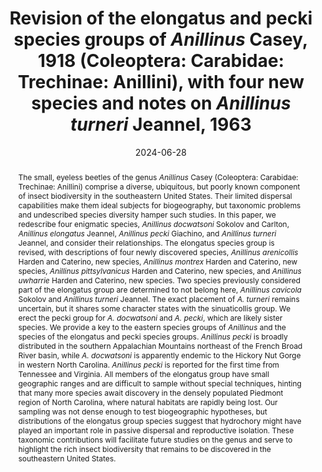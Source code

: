 ---
title: 'Revision of the elongatus and pecki species groups of <i>Anillinus </i>Casey, 1918 (Coleoptera: Carabidae: Trechinae: Anillini), with four new species and notes on <i>Anillinus turneri </i>Jeannel, 1963'
date: '2024-06-28'
doi: ''
journal: Insecta Mundi
issue: '1057'
pagination: '1-31'
zoobank: 'urn:lsid:zoobank.org:pub:DE12672F-A328-41A3-90E2-EE62ABDD5ECF'

authors:
  - first_name: 'Curt W.' 
    last_name: 'Harden'
    affiliation: 'Department of Plant and Environmental Sciences, 277 Poole Agricultural Center, Clemson University, Clemson, SC 29634'
    email: 'c_har@fastmail.com'
    orcid: 'https://orcid.org/0000-0002-5226-8725'

  - first_name: 'Michael S.' 
    last_name: 'Caterino'
    affiliation: 'Department of Plant and Environmental Sciences, 277 Poole Agricultural Center, Clemson University, Clemson, SC 29634'
    email: 'mcateri@clemson.edu'
    orcid: 'https://orcid.org/0000-0002-2597-5707'

download: 'https://drive.google.com/file/d/1YBArpxXRaxkStEB5INOxw_JiwsjexFsn/view?usp=sharing'

supplementary: ''

keywords:
  - Piedmont
  - endogean fauna
  - micro-range endemic
  - biodiversity
  - Nearctic

categories:
  - Coleoptera
  - Carabidae
  - Trechinae
  - Anillini
  
references:
  - authors: Andujar C, Perez‐Gonzalez S, Arribas P, Zaballos JP, Vogler AP, Ribera I.
    year: 2017
    title: 'Speciation below ground: Tempo and mode of diversification in a radiation of endogean ground beetles. Molecular Ecology 26'
    pages: 6053–6070
    doi: https://doi.org/10.1111/mec.14358
    url: 
    access: 

  - authors: Barr TC Jr.
    year: 1995
    title: 'Notes on some anillines (Coleoptera, Carabidae, Bembidiinae) from Southeastern United States, with descriptions of a new genus and two new species. Special Bulletin of the Japanese Society of Coleopterology 4'
    pages: 239–248
    doi: 
    url: 
    access: 

  - authors: Bousquet Y.
    year: 2012
    title: 'Catalogue of Geadephaga (Coleoptera: Adephaga) of America, north of Mexico. ZooKeys 245'
    pages: 1–1722
    doi: https://doi.org/10.3897/zookeys.245.3416
    url: 
    access: 

  - authors: Casey TL.
    year: 1918
    title: 'Memoirs on the Coleoptera. VIII. The New Era Printing Company; Lancaster, Pennsylvania'
    pages: 427 p
    doi: 
    url: 
    access: 

  - authors: Ciegler JC.
    year: 2000
    title: 'Ground beetles and wrinkled bark beetles of South Carolina (Coleoptera: Geadephaga: Carabidae and Rhysodidae). Clemson University; Clemson, South Carolina'
    pages: 149 p
    doi: 
    url: 
    access: 

  - authors: Cornell JF.
    year: 1972
    title: 'The eyeless beetles of North Carolina with notes on their ecology and evolution (Insecta: Coleoptera). Journal of the Elisha Mitchell Scientific Society 88'
    pages: 260–264
    doi: 
    url: 
    access: 

  - authors: Cornell JF.
    year: 1977a
    title: 'Freshwater and terrestrial arthropods: Species of special concern: Insecta; Coleoptera; Carabidae (Ground Beetles). p. 221–222. In: Cooper JE, Robinson SS, Funderburg JB (eds.). Endangered and threatened plants and animals of North Carolina : Proceedings of the symposium on endangered and threatened biota of North Carolina. 1. Biological concerns. Meredith College, Raleigh, November 7-8, 1975. North Carolina State Museum of Natural History'
    pages: 444 p
    doi: 
    url: 
    access: 

  - authors: Cornell JF.
    year: 1977b
    title: 'Freshwater and terrestrial arthropods: Threatened species: Insecta; Coleoptera; Carabidae (Ground Beetles). p. 207–208. In: Cooper JE, Robinson SS, Funderburg JB (eds.). Endangered and threatened plants and animals of North Carolina : proceedings of the Symposium on Endangered and Threatened Biota of North Carolina. 1. Biological Concerns. Meredith College, Raleigh, November 7-8, 1975. North Carolina State Museum of Natural History'
    pages: 444 p
    doi: 
    url: 
    access: 

  - authors: Dury C.
    year: 1902
    title: 'A revised list of the Coleoptera observed near Cincinnati, Ohio, with notes on localities, bibliographical references and description of six new species. The Journal of the Cincinnati Society of Natural History 20'
    pages: 107–196
    doi: 
    url: 
    access: 

  - authors: Garrick RC, Newton KE, Worthington RJ.
    year: 2018
    title: 'Cryptic diversity in the southern Appalachian Mountains: genetic data reveal that the red centipede, <i>Scolopocryptops sexspinosus</i>, is a species complex. Journal of Insect Conservation 22'
    pages: 799–805
    doi: https://doi.org/10.1007/s10841-018-0107-3
    url: 
    access: 

  - authors: Giachino PM.
    year: 2011
    title: 'A description of two new species of Anillina from North Carolina with notes about the geographical distribution of the genus <i>Anillinus </i>Casey, 1918 (Coleoptera: Carabidae: Bembidiini). Studies and Reports, Taxonomical Series 7'
    pages: 109–116
    doi: 
    url: 
    access: 

  - authors: Giachino PM, Sciaky R.
    year: 2002
    title: 'A new genus and two new species of Anillini from the Lesser Antilles (Coleoptera: Carabidae: Bembidiini). Elytron 16'
    pages: 31–40
    doi: 
    url: 
    access: 

  - authors: Hedin M, McCormack M.
    year: 2017
    title: 'Biogeographical evidence for common vicariance and rare dispersal in a southern Appalachian harvestman (Sabaconidae, <i>Sabacon cavicolens</i>). Journal of Biogeography 44'
    pages: 1665–1678
    doi: https://doi.org/10.1111/jbi.12973
    url: 
    access: 

  - authors: Hedin M, Thomas SM.
    year: 2010
    title: 'Molecular systematics of eastern North American Phalangodidae (Arachnida: Opiliones: Laniatores), demonstrating convergent morphological evolution in caves. Molecular Phylogenetics and Evolution 54'
    pages: 107–121
    doi: https://doi.org/10.1016/j.ympev.2009.08.020
    url: 
    access: 

  - authors: ICZN [International Commission on Zoological Nomenclature].
    year: 1999
    title: 'International code of zoological nomenclature. Fourth edition. International Trust for Zoological Nomenclature; London'
    pages: 306 p
    doi: 
    url: 
    access: 

  - authors: Jeannel R.
    year: 1963a
    title: 'Monographie des ‘“Anillini”’, Bembidiides endogés [Coleoptera Trechidae]. Mémoires du Muséum National d’Histoire Naturelle Série A, Zoologie, 28'
    pages: 33–204
    doi: 
    url: 
    access: 

  - authors: Jeannel R.
    year: 1963b
    title: 'Supplément à la monographie des Anillini. Sur quelques espèces nouvelles de l’Amérique du Nord. Revue française d’Entomologie 30'
    pages: 145–152
    doi: 
    url: 
    access: 

  - authors: Keith R, Hedin M.
    year: 2012
    title: 'Extreme mitochondrial population subdivision in southern Appalachian paleoendemic spiders (Araneae: Hypochilidae: <i>Hypochilus</i>), with implications for species delimitation. Journal of Arachnology 40'
    pages: 167–181
    doi: https://doi.org/10.1636/A11-49.1
    url: 
    access: 

  - authors: Laplante, S.
    year: 2024
    title: 'Canadian National Collection Taxonomy and Specimen Database. Specimen details for CNC95913, holotype of <i>Anillinus pecki</i>.'
    pages: 
    doi: 
    url: https://www.cnc.agr.gc.ca/taxonomy/Specimen.php?id=3435
    access: (Last accessed May 2024.)

  - authors: Larochelle A, Lariviere M-C.
    year: 2003
    title: 'A natural history of the ground-beetles (Coleoptera: Carabidae) of America north of Mexico. Pensoft Publishers; Sofia, Bulgaria'
    pages: 583 p
    doi: 
    url: 
    access: 

  - authors: Means JC, Hennen DA, Marek PE.
    year: 2021
    title: 'A revision of the <i>minor </i>species group in the millipede genus <i>Nannaria </i>Chamberlin, 1918 (Diplopoda, Polydesmida, Xystodesmidae). ZooKeys 1030'
    pages: 1–180
    doi: https://doi.org/10.3897/zookeys.1030.62544
    url: 
    access: 

  - authors: Moore CR, Irwin JD.
    year: 2006
    title: 'Chapter 3. Quarries and artifacts. p. 16–41. In: Steponaitis VP, Irwin JD, McReynolds TE, Moore CR (eds.). Stone quarries and sourcing in the Carolina Slate Belt. Research report No. 25. Research Laboratories of Archaeology; University of North Carolina at Chapel Hill'
    pages: 195 p
    doi: 
    url: 
    access: 

  - authors: Ortuno VM, Gilgado JD.
    year: 2011
    title: 'Historical perspective, new contributions and an enlightening dispersal mechanism for the endogean genus <i>Typhlocharis </i>Dieck 1869 (Coleoptera: Carabidae: Trechinae). Journal of Natural History 45'
    pages: 1233
    doi: https://doi.org/10.1080/00222933.2011.566944
    url: 
    access: 

  - authors: Park J-S, Carlton CE, Ferro ML.
    year: 2010
    title: 'Diversity and taxonomic review of <i>Leptusa </i>Kraatz (Coleoptera: Staphylinidae: Aleocharinae) from Great Smoky Mountains National Park, U.S.A., with descriptions of four new species. Zootaxa 2662'
    pages: 1–27
    doi: 
    url: 
    access: 

  - authors: Patton A, Apodaca JJ, Corser JD, Wilson CR, Williams LA, Cameron AD, Wake DB.
    year: 2019
    title: 'A new green salamander in the Southern Appalachians: Evolutionary history of <i>Aneides aeneus </i>and implications for management and conservation with the description of a cryptic microendemic species. Copeia 107'
    pages: 748
    doi: https://doi.org/10.1643/CH-18-052
    url: 
    access: 

  - authors: CH-18-052 Slapcinsky J, Furr D, Devender AV, Devender RWV.
    year: 2023
    title: 'A river runs through it: The unusual distribution of a new <i>Paravitrea </i>(Gastropoda: Stylommatophora: Oxychilidae) from the Piedmont of North Carolina, with the description of a new species. The Nautilus 137'
    pages: 91–97
    doi: 
    url: 
    access: 

  - authors: Slipinski A, Lawrence JF.
    year: 2013
    title: '1. Introduction. p. 1–94. In: Slipinski A, Lawrence JF. Australian beetles volume 1: Morphology, classification and keys. CSIRO publishing; Collingwood, Victoria, Australia'
    pages: 576 p
    doi: 
    url: 
    access: 

  - authors: Sokolov IM.
    year: 2012
    title: 'Five new species of <i>Anillinus </i>Casey from Alabama with a key to the Alabama species (Carabidae: Trechinae: Bembidiini). Annals of Carnegie Museum 81'
    pages: 61–71
    doi: https://doi.org/10.2992/007.081.0104
    url: 
    access: 

  - authors: Sokolov IM.
    year: 2021
    title: 'Two new species of the genus <i>Anillinus </i>Casey (Coleoptera, Carabidae, Anillini) from the southern United States. ZooKeys 1016'
    pages: 63–76
    doi: https://doi.org/10.3897/zookeys.1016.61397
    url: 
    access: 

  - authors: Sokolov IM.
    year: 2022
    title: 'Two new cavernicolous species of <i>Anillinus </i>Casey (Carabidae, Trechinae, Anillini) from Texas with a revised key to Texas species. Subterranean Biology 44'
    pages: 153–166
    doi: https://doi.org/10.3897/subtbiol.44.91002
    url: 
    access: 

  - authors: Sokolov IM, Carlton CE.
    year: 2010
    title: 'New species of <i>Anillinus </i>Casey (Carabidae: Trechinae: Bembidiini) from the Southern Appalachians and phylogeography of the <i>A. loweae </i>species group. Zootaxa 2502'
    pages: 1–23
    doi: https://doi.org/10.11646/zootaxa.2502.1.1
    url: 
    access: 

  - authors: Sokolov IM, Carlton C, Cornell JF.
    year: 2004
    title: 'Review of <i>Anillinus</i>, with descriptions of 17 new species and a key to soil and litter species (Coleoptera: Carabidae: Trechinae: Bembidiini). The Coleopterists Bulletin 58'
    pages: 185–233
    doi: https://doi.org/10.1649/611
    url: 
    access: 

  - authors: Sokolov IM, Carlton CE, Watrous LE, Robison HW.
    year: 2017
    title: '<i>Anillinus alleni </i>Sokolov and Carlton (Coleoptera: Carabidae: Trechinae: Bembidiini), a new species from the Ozark Interior Highlands of Arkansas, USA. The Coleopterists Bulletin 71'
    pages: 289–297
    doi: https://doi.org/10.1649/0010-065X-71.2.289
    url: 
    access: 

  - authors: Sokolov IM, Reddell J, Kavanaugh D.
    year: 2014
    title: 'Life beneath the surface of the central Texan Balcones Escarpment: genus <i>Anillinus </i>Casey, 1918 (Coleoptera, Carabidae, Bembidiini): new species, a key to the Texas species, and notes about their way of life and evolution. ZooKeys 417'
    pages: 71–101
    doi: https://doi.org/10.3897/zookeys.417.7733
    url: 
    access: 

  - authors: Sokolov IM, Schnepp KE.
    year: 2021
    title: 'A new subterranean species of <i>Anillinus </i>Casey (Carabidae, Trechinae, Anillini) from Florida. Subterranean Biology 39'
    pages: 33–44
    doi: https://doi.org/10.3897/subtbiol.39.65769
    url: 
    access: 

  - authors: Sokolov IM, Sokolova YY, Carlton CE.
    year: 2007
    title: 'New species of <i>Anillinus </i>Casey (Carabidae: Trechinae: Bembidiini) from Great Smoky Mountains National Park, U.S.A. and phylogeography of the <i>A. langdoni </i>species group. Zootaxa 1542'
    pages: 1–20
    doi: https://doi.org/10.11646/zootaxa.1542.1.1
    url: 
    access: 

  - authors: Sokolov IM, Watrous LE.
    year: 2008
    title: 'A new species and the first record of the genus <i>Anillinus </i>(Carabidae: Trechinae: Bembidiini) from the Ozark region. The Coleopterists Bulletin 62'
    pages: 537–543
    doi: https://doi.org/10.1649/1114.1
    url: 
    access: 

abstract: 'The small, eyeless beetles of the genus <i>Anillinus </i>Casey (Coleoptera: Carabidae: Trechinae: Anillini) comprise a diverse, ubiquitous, but poorly known component of insect biodiversity in the southeastern United States. Their limited dispersal capabilities make them ideal subjects for biogeography, but taxonomic problems and undescribed species diversity hamper such studies. In this paper, we redescribe four enigmatic species, <i>Anillinus docwatsoni </i>Sokolov and Carlton, <i>Anillinus elongatus </i>Jeannel, <i>Anillinus pecki </i>Giachino, and <i>Anillinus turneri </i>Jeannel, and consider their relationships. The elongatus species group is revised, with descriptions of four newly discovered species, <i>Anillinus arenicollis </i>Harden and Caterino, new species, <i>Anillinus</i> <i>montrex </i>Harden and Caterino, new species, <i>Anillinus pittsylvanicus </i>Harden and Caterino, new species, and <i>Anillinus uwharrie </i>Harden and Caterino, new species. Two species previously considered part of the elongatus group are determined to not belong here, <i>Anillinus cavicola </i>Sokolov and <i>Anillinus turneri </i>Jeannel. The exact placement of <i>A. turneri </i>remains uncertain, but it shares some character states with the sinuaticollis group. We erect the pecki group for <i>A. docwatsoni </i>and <i>A. pecki</i>, which are likely sister species. We provide a key to the eastern species groups of <i>Anillinus </i>and the species of the elongatus and pecki species groups. <i>Anillinus</i> <i>pecki </i>is broadly distributed in the southern Appalachian Mountains northeast of the French Broad River basin, while <i>A. docwatsoni </i>is apparently endemic to the Hickory Nut Gorge in western North Carolina. <i>Anillinus</i> <i>pecki </i>is reported for the first time from Tennessee and Virginia. All members of the elongatus group have small geographic ranges and are difficult to sample without special techniques, hinting that many more species await discovery in the densely populated Piedmont region of North Carolina, where natural habitats are rapidly being lost. Our sampling was not dense enough to test biogeographic hypotheses, but distributions of the elongatus group species suggest that hydrochory might have played an important role in passive dispersal and reproductive isolation. These taxonomic contributions will facilitate future studies on the genus and serve to highlight the rich insect biodiversity that remains to be discovered in the southeastern United States.'

---